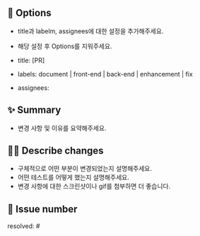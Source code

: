 ## 🔧 Options

- title과 labelm, assignees에 대한 설정을 추가해주세요.
- 해당 설정 후 Options를 지워주세요.

- title: [PR]
- labels: document | front-end | back-end | enhancement | fix
- assignees: 

## ✨ Summary

- 변경 사항 및 이유를 요약해주세요.

## ✍🏻 Describe changes

- 구체적으로 어떤 부분이 변경되었는지 설명해주세요.
- 어떤 테스트를 어떻게 했는지 설명해주세요.
- 변경 사항에 대한 스크린샷이나 gif를 첨부하면 더 좋습니다.

## 📌 Issue number

resolved: #
